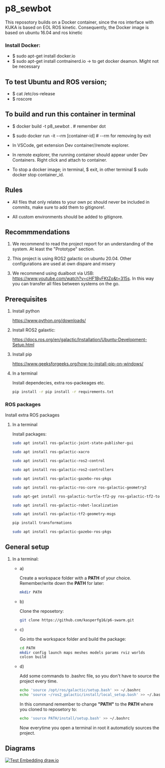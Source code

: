 # p8_sewbot
This reposotory builds on a Docker container, since the ros interface with KUKA is based on EOL ROS kinetic. Consequently, the Docker image is based on ubuntu 16.04 and ros kinetic

### Install Docker:
- $ sudo apt-get install docker.io
- $ sudo apt-get install contnainerd.io -> to get docker deamon. Might not be necessary


## To test Ubuntu and ROS version;
- $ cat /etc/os-release
- $ roscore 

## To build and run this container in terminal
- $ docker build -t p8_sewbot . # remember dot 
- $ sudo docker run -it --rm [container-id] # --rm for removing by exit
- In VSCode, get extension Dev container//remote explorer. 
- In remote explorer, the running container should appear under Dev Containers. Right click and attach to container.


- To stop a docker image; in terminal, $ exit, in other terminal $ sudo docker stop container_id.
## Rules

- All files that only relates to your own pc should never be included in commits, make sure to add them to gitignore!.

- All custom environments should be added to gitignore.

## Recommmendations

1. We recommend to read the project report for an understanding of the system. At least the "Prototype" section.

2. This project is using ROS2 galactic on ubuntu 20.04. Other configurations are used at own dispare and misery

3. We recommend using dualboot via USB: <https://www.youtube.com/watch?v=cHF1ByFKtZo&t=315s>. In this way you can transfer all files between systems on the go.

## Prerequisites

1. Install python

    <https://www.python.org/downloads/>

2. Install ROS2 galaxtic:

    <https://docs.ros.org/en/galactic/Installation/Ubuntu-Development-Setup.html>

3. Install pip

    <https://www.geeksforgeeks.org/how-to-install-pip-on-windows/>

4. In a terminal

    Install dependecies, extra ros-packeages etc.

    ``` bash
    pip install -r pip install -r requirements.txt 
    ```

### ROS packages

Install extra ROS packages

1. In a terminal

    Install packages:

    ``` bash
    sudo apt install ros-galactic-joint-state-publisher-gui
    ```

    ``` bash
    sudo apt install ros-galactic-xacro
    ```

    ``` bash
    sudo apt install ros-galactic-ros2-control
    ```

    ``` bash
    sudo apt install ros-galactic-ros2-controllers
    ```

    ``` bash
    sudo apt install ros-galactic-gazebo-ros-pkgs
    ```

    ``` bash
    sudo apt install ros-galactic-ros-core ros-galactic-geometry2
    ```

    ``` bash
    sudo apt-get install ros-galactic-turtle-tf2-py ros-galactic-tf2-tools ros-galactic-tf-transformations
    ```

    ``` bash
    sudo apt install ros-galactic-robot-localization
    ```

    ``` bash
    sudo apt install ros-galactic-tf2-geometry-msgs
    ```

    ``` bash
    pip install transformations
    ```

    ``` bash
    sudo apt install ros-galactic-gazebo-ros-pkgs
    ```

## General setup

1. In a terminal:

    - a)

        Create a workspace folder with a **PATH** of your choice. Remember/write down the **PATH** for later:

        ``` bash
        mkdir PATH
        ```

    - b)

        Clone the reposetory:

        ``` bash
        git clone https://github.com/kasperfg16/p6-swarm.git
        ```

    - c)

        Go into the workspace folder and build the package:

        ``` bash
        cd PATH
        mkdir config launch maps meshes models params rviz worlds
        colcon build
        ```

    - d)

        Add some commands to .bashrc file, so you don't have to source the project every time.

        ``` bash
        echo 'source /opt/ros/galactic/setup.bash' >> ~/.bashrc
        echo 'source ~/ros2_galactic/install/local_setup.bash' >> ~/.bashrc
        ```

        In this command remember to change **"PATH"** to the **PATH** where you cloned to reposetory to:

        ``` bash
        echo 'source PATH/install/setup.bash' >> ~/.bashrc
        ```

        Now everytime you open a terminal in root it automaticly sources the project.

## Diagrams

[![Test Embedding draw.io](./src/system.drawio.svg)](https://app.diagrams.net/#Hkasperfg16%2Fp8_sewbot%2Fmain%2Fsrc%2Fsystem.drawio.svg)
